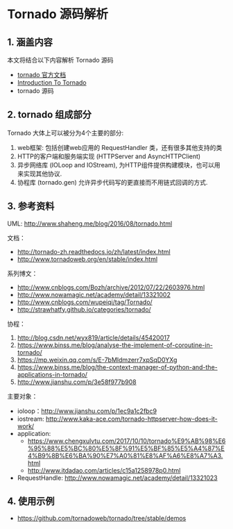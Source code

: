 # Tornado 源码解析


## 1. 涵盖内容
本文将结合以下内容解析 Tornado 源码
  - [tornado 官方文档](http://tornado-zh.readthedocs.io/zh/latest/guide/coroutines.html)
  - [Introduction To Tornado](http://demo.pythoner.com/itt2zh/index.html)
  - tornado 源码


## 2. tornado 组成部分
Tornado 大体上可以被分为4个主要的部分:
1. web框架: 包括创建web应用的 RequestHandler 类，还有很多其他支持的类
2. HTTP的客户端和服务端实现 (HTTPServer and AsyncHTTPClient)
3. 异步网络库 (IOLoop and IOStream), 为HTTP组件提供构建模块，也可以用来实现其他协议.
4. 协程库 (tornado.gen) 允许异步代码写的更直接而不用链式回调的方式.


## 3. 参考资料
UML: http://www.shaheng.me/blog/2016/08/tornado.html

文档：
  - http://tornado-zh.readthedocs.io/zh/latest/index.html
  - http://www.tornadoweb.org/en/stable/index.html

系列博文：
  - http://www.cnblogs.com/Bozh/archive/2012/07/22/2603976.html
  - http://www.nowamagic.net/academy/detail/13321002
  - http://www.cnblogs.com/wupeiqi/tag/Tornado/
  - http://strawhatfy.github.io/categories/tornado/

协程：
  1. http://blog.csdn.net/wyx819/article/details/45420017
  2. https://www.binss.me/blog/analyse-the-implement-of-coroutine-in-tornado/
  3. https://mp.weixin.qq.com/s/E-7bMIdmzerr7xpSqD0YXg
  4. https://www.binss.me/blog/the-context-manager-of-python-and-the-applications-in-tornado/
  5. http://www.jianshu.com/p/3e58f977b908


主要对象：
  - ioloop：http://www.jianshu.com/p/1ec9a1c2fbc9
  - iostream: http://www.kaka-ace.com/tornado-httpserver-how-does-it-work/
  - application:
    - https://www.chengxulvtu.com/2017/10/10/tornado%E9%AB%98%E6%95%88%E5%BC%80%E5%8F%91%E5%BF%85%E5%A4%87%E4%B9%8B%E6%BA%90%E7%A0%81%E8%AF%A6%E8%A7%A3.html
    - http://www.itdadao.com/articles/c15a1258978p0.html
  - RequestHandle: http://www.nowamagic.net/academy/detail/13321023




## 4. 使用示例
  - https://github.com/tornadoweb/tornado/tree/stable/demos
